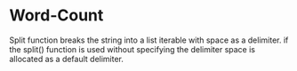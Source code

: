 # Word-Count
Split function breaks the string into a list iterable with space as a delimiter. if the split() function is used without specifying the delimiter space is allocated as a default delimiter.
